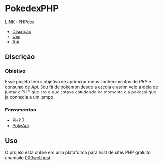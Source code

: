 # PokedexPHP

LINK : [PHPdex](https://phpdexstudy.000webhostapp.com/?page=home)

- [Discrição](#discricao)
- [Uso](#uso)
- [Api](#api)

## Discrição

### Objetivo
Esse projeto tem o objetivo de aprimorar meus conhecimentos de *PHP* e consumo de *Api*.
Sou fã de pokemon desde a escola e assim veio a ideia de juntar o PHP que era o que estava estudando no momento e a pokeapi que ja conhecia a um tempo.

### Ferramentas
- PHP 7
- [PokeApi](https://pokeapi.co/)

## Uso
O projeto esta online em uma plataforma para host de sites PHP gratuito chamado [000webhost](https://br.000webhost.com/)

